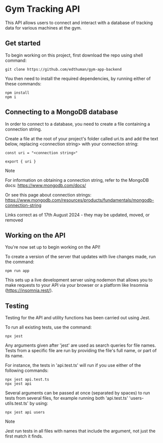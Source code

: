 # Gym Tracking API

This API allows users to connect and interact with a database of tracking data for various machines at the gym.

## Get started

To begin working on this project, first download the repo using shell command:

```
git clone https://github.com/edthuman/gym-app-backend
```

You then need to install the required dependencies, by running either of these commands: 

```
npm install
npm i
```

## Connecting to a MongoDB database

In order to connect to a database, you need to create a file containing a connection string.

Create a file at the root of your project's folder called uri.ts and add the text below, replacing \<connection string> with your connection string:

```
const uri = "<connection string>"

export { uri }
```

> [!NOTE]
> For information on obtaining a connection string, refer to the MongoDB docs: https://www.mongodb.com/docs/
>
> Or see this page about connection strings: https://www.mongodb.com/resources/products/fundamentals/mongodb-connection-string
>
> Links correct as of 17th August 2024 - they may be updated, moved, or removed

## Working on the API

You're now set up to begin working on the API!

To create a version of the server that updates with live changes made, run the command:

```
npm run app
```

This sets up a live development server using nodemon that allows you to make requests to your API via your browser or a platform like Insomnia (https://insomnia.rest/).

## Testing

Testing for the API and utility functions has been carried out using Jest.

To run all existing tests, use the command:
```
npx jest
```

Any arguments given after 'jest' are used as search queries for file names. Tests from a specific file are run by providing the file's full name, or part of its name.

For instance, the tests in 'api.test.ts' will run if you use either of the following commands:
```
npx jest api.test.ts
npx jest api
```

Several arguments can be passed at once (separated by spaces) to run tests from several files, for example running both 'api.test.ts' 'users-utils.test.ts' by using:
```
npx jest api users
```

> [!NOTE]
> Jest run tests in all files with names that include the argument, not just the first match it finds.